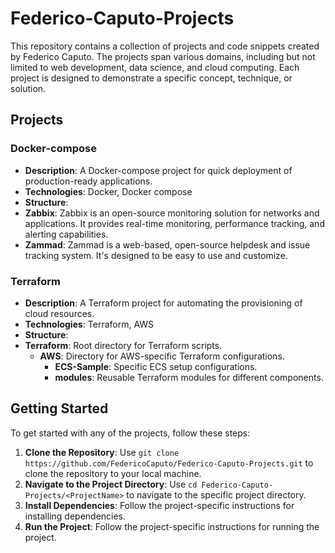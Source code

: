 # Federico-Caputo-Projects

This repository contains a collection of projects and code snippets created by Federico Caputo. The projects span various domains, including but not limited to web development, data science, and cloud computing. Each project is designed to demonstrate a specific concept, technique, or solution.

## Projects

### Docker-compose
- **Description**: A Docker-compose project for quick deployment of production-ready applications.
- **Technologies**: Docker, Docker compose
- **Structure**:
 - **Zabbix**: Zabbix is an open-source monitoring solution for networks and applications. It provides real-time monitoring, performance tracking, and alerting capabilities.
 - **Zammad**: Zammad is a web-based, open-source helpdesk and issue tracking system. It's designed to be easy to use and customize.

### Terraform

- **Description**: A Terraform project for automating the provisioning of cloud resources.
- **Technologies**: Terraform, AWS
- **Structure**:
 - **Terraform**: Root directory for Terraform scripts.
    - **AWS**: Directory for AWS-specific Terraform configurations.
      - **ECS-Sample**: Specific ECS setup configurations.
      - **modules**: Reusable Terraform modules for different components.

## Getting Started

To get started with any of the projects, follow these steps:

1. **Clone the Repository**: Use `git clone https://github.com/FedericoCaputo/Federico-Caputo-Projects.git` to clone the repository to your local machine.
2. **Navigate to the Project Directory**: Use `cd Federico-Caputo-Projects/<ProjectName>` to navigate to the specific project directory.
3. **Install Dependencies**: Follow the project-specific instructions for installing dependencies.
4. **Run the Project**: Follow the project-specific instructions for running the project.